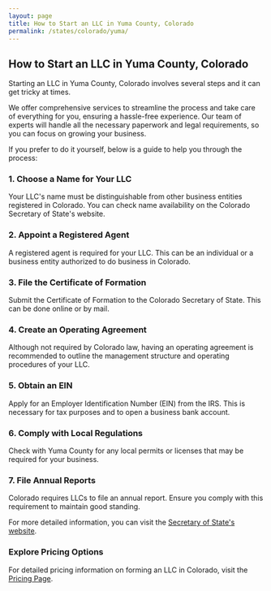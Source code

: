 ```yaml
---
layout: page
title: How to Start an LLC in Yuma County, Colorado
permalink: /states/colorado/yuma/
---
```


<h2>How to Start an LLC in Yuma County, Colorado</h2>

<p>Starting an LLC in Yuma County, Colorado involves several steps and it can get tricky at times.</p>

<p>We offer comprehensive services to streamline the process and take care of everything for you, ensuring a hassle-free experience. Our team of experts will handle all the necessary paperwork and legal requirements, so you can focus on growing your business.</p>

<p>If you prefer to do it yourself, below is a guide to help you through the process:</p>

<h3>1. Choose a Name for Your LLC</h3>
<p>Your LLC's name must be distinguishable from other business entities registered in Colorado. You can check name availability on the Colorado Secretary of State's website.</p>

<h3>2. Appoint a Registered Agent</h3>
<p>A registered agent is required for your LLC. This can be an individual or a business entity authorized to do business in Colorado.</p>

<h3>3. File the Certificate of Formation</h3>
<p>Submit the Certificate of Formation to the Colorado Secretary of State. This can be done online or by mail.</p>

<h3>4. Create an Operating Agreement</h3>
<p>Although not required by Colorado law, having an operating agreement is recommended to outline the management structure and operating procedures of your LLC.</p>

<h3>5. Obtain an EIN</h3>
<p>Apply for an Employer Identification Number (EIN) from the IRS. This is necessary for tax purposes and to open a business bank account.</p>

<h3>6. Comply with Local Regulations</h3>
<p>Check with Yuma County for any local permits or licenses that may be required for your business.</p>

<h3>7. File Annual Reports</h3>
<p>Colorado requires LLCs to file an annual report. Ensure you comply with this requirement to maintain good standing.</p>

<p>For more detailed information, you can visit the <a href="https://www.sos.colorado.gov/">Secretary of State's website</a>.</p>

<h3>Explore Pricing Options</h3>
<p>For detailed pricing information on forming an LLC in Colorado, visit the <a href="{ '/new-pricing/' | relative_url }">Pricing Page</a>.</p>
